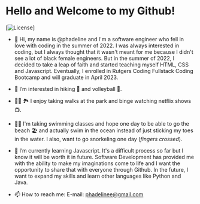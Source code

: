 # Hello and Welcome to my Github!

[![License](https://img.shields.io/badge/License-Miss_Busy_Bee_2.0-blue.svg)]


- 👋 Hi, my name is @phadeline and I'm a software engineer who fell in love with coding in the summer of 2022. I was always interested in coding, but I 
always thought that it wasn't meant for me because I didn't see a lot of black female engineers. But in the summer of 2022, I decided to take a leap of faith and started teaching myself HTML, CSS and Javascript. Eventually, I enrolled in Rutgers Coding Fullstack Coding Bootcamp and will graduate in April 2023. 

- 👀 I’m interested in hiking :hiking_boot: and volleyball :volleyball:. 
- :walking_woman: :national_park: I enjoy taking walks at the park and binge watching netflix shows :tv:. 
- :swimming_woman: I'm taking swimming classes and hope one day to be able to go the beach :beach_umbrella: and actually swim in the ocean instead of just sticking my toes in the water. I also, want to go snorkeling one day (*fingers crossed*).
 
- 🌱 I’m currently learning Javascript. It's a difficult process so far but I know it will be worth it in future. Software Development 
has provided me with the ability to make my imaginations come to life and I want the opportunity to share that with everyone through Github. In the 
future, I want to expand my skills and learn other languages like Python and Java.


- 📫 How to reach me: E-mail: phadelinee@gmail.com

<!---
phadeline/phadeline is a ✨ special ✨ repository because its `README.md` (this file) appears on your GitHub profile.
You can click the Preview link to take a look at your changes.
--->
